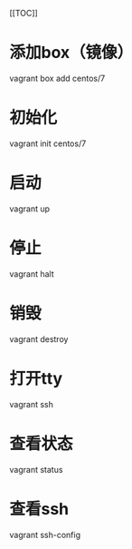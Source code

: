 [[TOC]]

# 添加box（镜像）
vagrant box add centos/7

# 初始化
vagrant init centos/7

# 启动
vagrant up

# 停止
vagrant halt

# 销毁
vagrant destroy

# 打开tty
vagrant ssh

# 查看状态
vagrant status

# 查看ssh
vagrant ssh-config